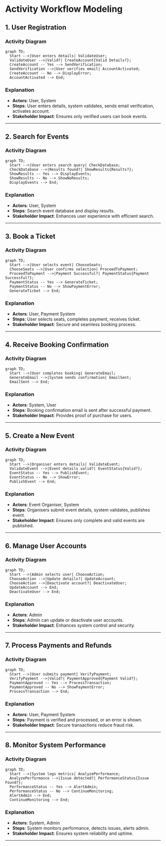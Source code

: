 # Activity Workflow Modeling

## 1. User Registration
### Activity Diagram
```mermaid
graph TD;
  Start -->|User enters details| ValidateUser;
  ValidateUser -->|Valid?| CreateAccount{Valid Details?};
  CreateAccount -- Yes --> SendVerification;
  SendVerification -->|User verifies email| AccountActivated;
  CreateAccount -- No --> DisplayError;
  AccountActivated --> End;
```
### Explanation
- **Actors**: User, System
- **Steps**: User enters details, system validates, sends email verification, activates account.
- **Stakeholder Impact**: Ensures only verified users can book events.

---

## 2. Search for Events
### Activity Diagram
```mermaid
graph TD;
  Start -->|User enters search query| CheckDatabase;
  CheckDatabase -->|Results found?| ShowResults{Results?};
  ShowResults -- Yes --> DisplayEvents;
  ShowResults -- No --> ShowNoResults;
  DisplayEvents --> End;
```
### Explanation
- **Actors**: User, System
- **Steps**: Search event database and display results.
- **Stakeholder Impact**: Enhances user experience with efficient search.

---

## 3. Book a Ticket
### Activity Diagram
```mermaid
graph TD;
  Start -->|User selects event| ChooseSeats;
  ChooseSeats -->|User confirms selection| ProceedToPayment;
  ProceedToPayment -->|Payment Successful?| PaymentStatus{Payment Successful?};
  PaymentStatus -- Yes --> GenerateTicket;
  PaymentStatus -- No --> ShowPaymentError;
  GenerateTicket --> End;
```
### Explanation
- **Actors**: User, Payment System
- **Steps**: User selects seats, completes payment, receives ticket.
- **Stakeholder Impact**: Secure and seamless booking process.

---

## 4. Receive Booking Confirmation
### Activity Diagram
```mermaid
graph TD;
  Start -->|User completes booking| GenerateEmail;
  GenerateEmail -->|System sends confirmation| EmailSent;
  EmailSent --> End;
```
### Explanation
- **Actors**: System, User
- **Steps**: Booking confirmation email is sent after successful payment.
- **Stakeholder Impact**: Provides proof of purchase for users.

---

## 5. Create a New Event
### Activity Diagram
```mermaid
graph TD;
  Start -->|Organiser enters details| ValidateEvent;
  ValidateEvent -->|Event details valid?| EventStatus{Valid?};
  EventStatus -- Yes --> PublishEvent;
  EventStatus -- No --> ShowError;
  PublishEvent --> End;
```
### Explanation
- **Actors**: Event Organiser, System
- **Steps**: Organisers submit event details, system validates, publishes event.
- **Stakeholder Impact**: Ensures only complete and valid events are published.

---

## 6. Manage User Accounts
### Activity Diagram
```mermaid
graph TD;
  Start -->|Admin selects user| ChooseAction;
  ChooseAction -->|Update details?| UpdateAccount;
  ChooseAction -->|Deactivate account?| DeactivateUser;
  UpdateAccount --> End;
  DeactivateUser --> End;
```
### Explanation
- **Actors**: Admin
- **Steps**: Admin can update or deactivate user accounts.
- **Stakeholder Impact**: Enhances system control and security.

---

## 7. Process Payments and Refunds
### Activity Diagram
```mermaid
graph TD;
  Start -->|User submits payment| VerifyPayment;
  VerifyPayment -->|Valid?| PaymentApproved{Payment Valid?};
  PaymentApproved -- Yes --> ProcessTransaction;
  PaymentApproved -- No --> ShowPaymentError;
  ProcessTransaction --> End;
```
### Explanation
- **Actors**: User, Payment System
- **Steps**: Payment is verified and processed, or an error is shown.
- **Stakeholder Impact**: Secure transactions reduce fraud risk.

---

## 8. Monitor System Performance
### Activity Diagram
```mermaid
graph TD;
  Start -->|System logs metrics| AnalyzePerformance;
  AnalyzePerformance -->|Issue detected?| PerformanceStatus{Issue Found?};
  PerformanceStatus -- Yes --> AlertAdmin;
  PerformanceStatus -- No --> ContinueMonitoring;
  AlertAdmin --> End;
  ContinueMonitoring --> End;
```
### Explanation
- **Actors**: System, Admin
- **Steps**: System monitors performance, detects issues, alerts admin.
- **Stakeholder Impact**: Ensures system reliability and uptime.

---
